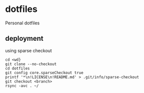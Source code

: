 dotfiles
===

Personal dotfiles

## deployment

using sparse checkout
```
cd <wd}
git clone --no-checkout
cd dotfiles
git config core.sparseCheckout true
printf '*\n!LICENSE\n!README.md' > .git/info/sparse-checkout
git checkout <branch>
rsync -avc . ~/
```
